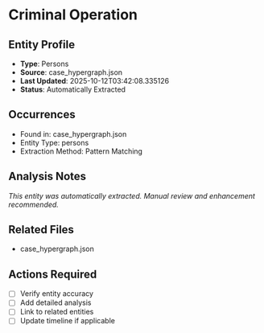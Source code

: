 # Criminal Operation

## Entity Profile
- **Type**: Persons
- **Source**: case_hypergraph.json
- **Last Updated**: 2025-10-12T03:42:08.335126
- **Status**: Automatically Extracted

## Occurrences
- Found in: case_hypergraph.json
- Entity Type: persons
- Extraction Method: Pattern Matching

## Analysis Notes
*This entity was automatically extracted. Manual review and enhancement recommended.*

## Related Files
- case_hypergraph.json

## Actions Required
- [ ] Verify entity accuracy
- [ ] Add detailed analysis
- [ ] Link to related entities
- [ ] Update timeline if applicable
